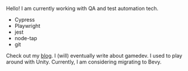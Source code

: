 Hello!
I am currently working with QA and test automation tech.
- Cypress
- Playwright
- jest
- node-tap
- git

Check out my [blog](https://hickvieira.github.io/). I (will) eventually write about gamedev. I used to play around with Unity. Currently, I am considering migrating to Bevy.
